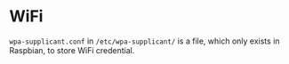 # WiFi

``wpa-supplicant.conf`` in ``/etc/wpa-supplicant/`` is a file, which only exists in Raspbian, to store WiFi credential.